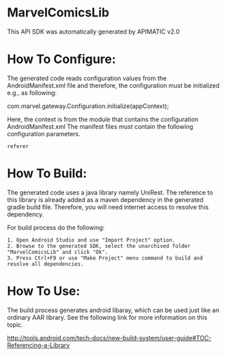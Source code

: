 MarvelComicsLib
=================
This API SDK was automatically generated by APIMATIC v2.0

How To Configure:
=================
The generated code reads configuration values from the AndroidManifest.xml file and 
therefore, the configuration must be initialized e.g., as following:

com.marvel.gateway.Configuration.initialize(appContext);

Here, the context is from the module that contains the configuration AndroidManifest.xml
The manifest files must contain the following configuration parameters.

	referer		

How To Build: 
=============
The generated code uses a java library namely UniRest. The reference to this
library is already added as a maven dependency in the generated gradle build
file. Therefore, you will need internet access to resolve this dependency.

For build process do the following:

    1. Open Android Studio and use "Import Project" option. 
    2. Browse to the generated SDK, select the unarchived folder "MarvelComicsLib" and click "Ok".
    3. Press Ctrl+F9 or use "Make Project" menu command to build and resolve all dependencies.


How To Use:
===========
The build process generates android libaray, which can be used just like an
ordinary AAR library. See the following link for more information on this
topic.

http://tools.android.com/tech-docs/new-build-system/user-guide#TOC-Referencing-a-Library